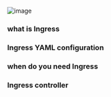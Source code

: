 ![image](https://user-images.githubusercontent.com/35073431/206933360-fb3a3915-2f40-41f5-ae47-a6c580b25f7f.png)


### what is Ingress

### Ingress YAML configuration

### when do you need Ingress

### Ingress controller

